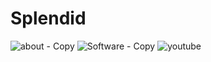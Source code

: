 # Splendid
![about - Copy](https://user-images.githubusercontent.com/66240807/83710673-e77af680-a63e-11ea-9e4b-56cae2382659.jpg)
![Software - Copy](https://user-images.githubusercontent.com/66240807/83710676-e8ac2380-a63e-11ea-9bdf-6f80248b8fd5.jpg)
![youtube](https://user-images.githubusercontent.com/66240807/83710683-eb0e7d80-a63e-11ea-8401-6af5d4219bfa.png)
